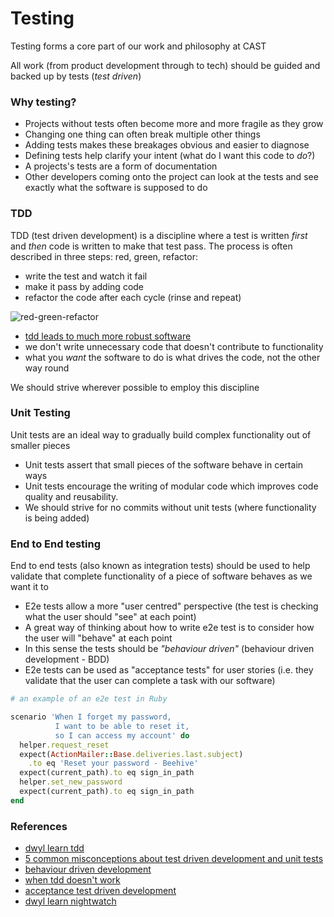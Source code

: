# Testing

Testing forms a core part of our work and philosophy at CAST

All work (from product development through to tech) should be guided and backed up by tests (*test driven*)

### Why testing?

+ Projects without tests often become more and more fragile as they grow
+ Changing one thing can often break multiple other things
+ Adding tests makes these breakages obvious and easier to diagnose
+ Defining tests help clarify your intent (what do I want this code to *do*?)
+ A projects's tests are a form of documentation
+ Other developers coming onto the project can look at the tests and see exactly what the software is supposed to do

### TDD

TDD (test driven development) is a discipline where a test is written *first* and *then* code is written to make that test pass. The process is often described in three steps: red, green, refactor:

+ write the test and watch it fail
+ make it pass by adding code
+ refactor the code after each cycle (rinse and repeat)

![red-green-refactor](https://camo.githubusercontent.com/d32708d5ddec97f67800fb1982f57b52b95b2475/687474703a2f2f692e696d6775722e636f6d2f525165324e51542e6a7067)

+ [tdd leads to much more robust software](https://medium.com/@fagnerbrack/why-test-driven-development-4fb92d56487c#.6htslag7v)
+ we don't write unnecessary code that doesn't contribute to functionality
+ what you *want* the software to do is what drives the code, not the other way round

We should strive wherever possible to employ this discipline

### Unit Testing

Unit tests are an ideal way to gradually build complex functionality out of smaller pieces

+ Unit tests assert that small pieces of the software behave in certain ways
+ Unit tests encourage the writing of modular code which improves code quality and reusability.
+ We should strive for no commits without unit tests (where functionality is being added)


### End to End testing

End to end tests (also known as integration tests) should be used to help validate that complete functionality of a piece of software behaves as we want it to

+ E2e tests allow a more "user centred" perspective (the test is checking what the user should "see" at each point)
+ A great way of thinking about how to write e2e test is to consider how the user will "behave" at each point
+ In this sense the tests should be *"behaviour driven"* (behaviour driven development - BDD)
+ E2e tests can be used as "acceptance tests" for user stories (i.e. they validate that the user can complete a task with our software)

```rb
# an example of an e2e test in Ruby

scenario 'When I forget my password,
          I want to be able to reset it,
          so I can access my account' do
  helper.request_reset
  expect(ActionMailer::Base.deliveries.last.subject)
    .to eq 'Reset your password - Beehive'
  expect(current_path).to eq sign_in_path
  helper.set_new_password
  expect(current_path).to eq sign_in_path
end
```


### References

+ [dwyl learn tdd](https://github.com/dwyl/learn-tdd)
+ [5 common misconceptions about test driven development and unit tests](https://medium.com/javascript-scene/5-common-misconceptions-about-tdd-unit-tests-863d5beb3ce9#.8s3ciqmio)
+ [behaviour driven development](https://www.agilealliance.org/glossary/bdd/)
+ [when tdd doesn't work](https://8thlight.com/blog/uncle-bob/2014/04/30/When-tdd-does-not-work.html)
+ [acceptance test driven development](https://www.agilealliance.org/glossary/atdd/)
+ [dwyl learn nightwatch](https://github.com/dwyl/learn-nightwatch)
